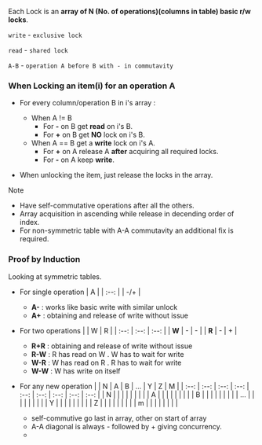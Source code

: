 Each Lock is an **array of N (No. of operations)(columns in table) basic r/w locks**.

`write` - `exclusive lock`

`read`  - `shared lock`

`A-B`   - `operation A before B with - in commutavity`

### When Locking an item(i) for an operation A

   - For every column/operation B in i's array :
     - When A != B
       - For **-** on B get **read** on i's B.
       - For **+** on B get **NO** lock on i's B.
     - When A == B get a **write** lock on i's A.
       - For **+** on A release A **after** acquiring all required locks.
       - For **-** on A keep **write**.
         
   - When unlocking the item, just release the locks in the array.

> [!NOTE]
> - Have self-commutative operations after all the others.
> - Array acquisition in ascending while release in decending order of index. 
> - For non-symmetric table with A-A commutavity an additional fix is required.

### Proof by Induction
Looking at symmetric tables.

- For single operation
  | A | 
  | :--: |
  | -/+ |
  + **A-** : works like basic write with similar unlock
  + **A+** : obtaining and release of write without issue
  
- For two operations
  | | W | R |
  | :--: | :--: | :--: |
  | **W** | - | - | 
  | **R** | - | + |
  
  + **R+R** : obtaining and release of write without issue
  + **R-W** : R has read on W . W has to wait for write
  + **W-R** : W has read on R . R has to wait for write
  + **W-W** : W has write on itself

- For any new operation
  | | N | A | B | ... | Y | Z | M |
  | :--: | :--: | :--: | :--: | :--: | :--: | :--: | :--: | :--: |
  | N | | | | | | | |
  | A | | | | | | | |
  | B | | | | | | | |
  | ... | | | | | | | |
  | Y | | | | | | | |
  | Z | | | | | | | |
  | m | | | | | | | |
  
  + self-commutive go last in array, other on start of array
  + A-A diagonal is always - followed by + giving concurrency.
  + 
